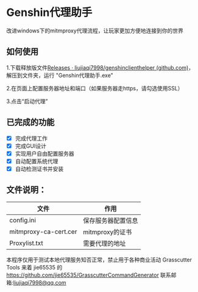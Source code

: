 # Genshin代理助手

改进windows下的mitmproxy代理流程，让玩家更加方便地连接到你的世界

## 如何使用

1.下载释放版文件[Releases · liujiaqi7998/genshinclienthelper (github.com)](https://github.com/liujiaqi7998/genshinclienthelper/releases)，解压到文件夹，运行 "Genshin代理助手.exe"

2.在页面上配置服务器地址和端口（如果服务器走https，请勾选使用SSL）

3.点击“启动代理”



## 已完成的功能

- [x] 完成代理工作
- [x] 完成GUI设计
- [x] 实现用户自由配置服务器
- [x] 自动配置系统代理
- [x] 自动检测证书并安装

## 文件说明：

| 文件                  | 作用               |
| --------------------- | ------------------ |
| config.ini            | 保存服务器配置信息 |
| mitmproxy-ca-cert.cer | mitmproxy的证书    |
| Proxylist.txt         | 需要代理的地址     |

本程序仅用于测试本地代理服务知否正常，禁止用于各种商业活动
Grasscutter Tools 来着 jie65535 的 https://github.com/jie65535/GrasscutterCommandGenerator
联系邮箱:liujiaqi7998@qq.com
